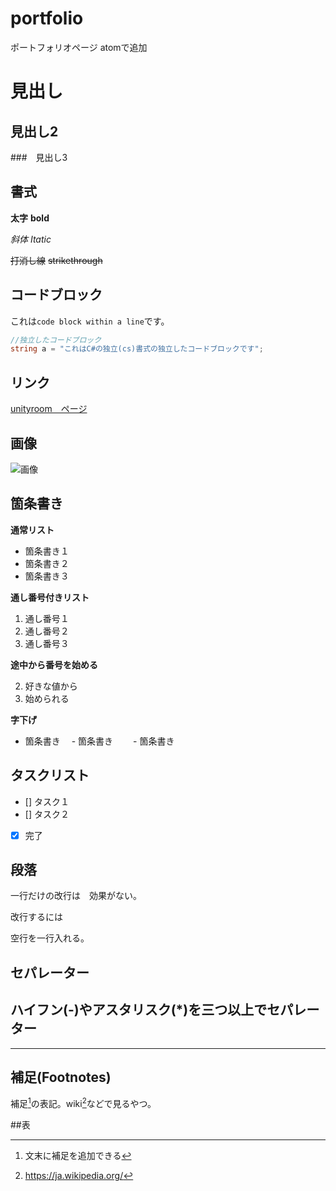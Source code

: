 # portfolio
ポートフォリオページ
atomで追加

# 見出し

## 見出し2

###　見出し3

## 書式
**太字** **bold**

*斜体* *Itatic*

~~打消し線~~
~~strikethrough~~

## コードブロック
これは`code block within a line`です。

```cs
//独立したコードブロック
string a = "これはC#の独立(cs)書式の独立したコードブロックです";
```
## リンク
[unityroom　ページ](https://unityroom.com/users/6ay9uw5scqfnjok7igl8)

## 画像
![画像](https://user-images.githubusercontent.com/82490581/149071716-afb1fdc7-cf95-48e1-95c8-d14d8cc66348.png)

## 箇条書き
**通常リスト**
- 箇条書き１
- 箇条書き２
- 箇条書き３

**通し番号付きリスト**

1. 通し番号１
2. 通し番号２
3. 通し番号３

**途中から番号を始める**

2. 好きな値から
3. 始められる

**字下げ**
- 箇条書き
　- 箇条書き
　　- 箇条書き

## タスクリスト
- [] タスク１
- [] タスク２
- [x] 完了

## 段落
一行だけの改行は　効果がない。

改行するには

空行を一行入れる。

## セパレーター
ハイフン(-)やアスタリスク(*)を三つ以上でセパレーター
---

***
## 補足(Footnotes)
補足[^1]の表記。wiki[^2]などで見るやつ。

##表


[^1]: 文末に補足を追加できる

[^2]: https://ja.wikipedia.org/
